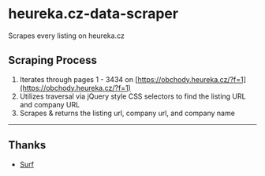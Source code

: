 # heureka.cz-data-scraper
Scrapes every listing on heureka.cz

## Scraping Process
1. Iterates through pages 1 - 3434 on [https://obchody.heureka.cz/?f=1](https://obchody.heureka.cz/?f=1)
2. Utilizes traversal via jQuery style CSS selectors to find the listing URL and company URL
3. Scrapes & returns the listing url, company url, and company name

----
## Thanks
* [Surf](https://github.com/headzoo/surf)

